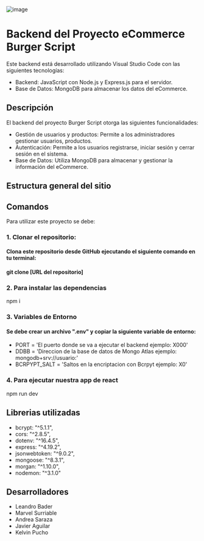 ![image](https://github.com/grupo3rolling/Backend-BurgerScript/assets/148919690/bc68ef2b-2694-4700-8d85-e247bb63bda6)

# Backend del Proyecto eCommerce Burger Script

Este backend está desarrollado utilizando Visual Studio Code con las siguientes tecnologías:
- Backend: JavaScript con Node.js y Express.js para el servidor.
- Base de Datos: MongoDB para almacenar los datos del eCommerce.

## Descripción
El backend del proyecto Burger Script otorga las siguientes funcionalidades:
- Gestión de usuarios y productos: Permite a los administradores gestionar usuarios, productos.
- Autenticación: Permite a los usuarios registrarse, iniciar sesión y cerrar sesión en el sistema.
- Base de Datos: Utiliza MongoDB para almacenar y gestionar la información del eCommerce.

## Estructura general del sitio

## Comandos
Para utilizar este proyecto se debe:

### 1. Clonar el repositorio:
#### Clona este repositorio desde GitHub ejecutando el siguiente comando en tu terminal:
#### git clone [URL del repositorio]

### 2. Para instalar las dependencias
npm i

### 3. Variables de Entorno
#### Se debe crear un archivo ".env" y copiar la siguiente variable de entorno:
- PORT = 'El puerto donde se va a ejecutar el backend ejemplo: X000'
- DDBB = 'Direccion de la base de datos de Mongo Atlas ejemplo: mongodb+srv://usuario:'
- BCRPYPT_SALT = 'Saltos en la encriptacion con Bcrpyt ejemplo: X0'

### 4. Para ejecutar nuestra app de react
npm run dev

## Librerias utilizadas
- bcrypt: "^5.1.1",
- cors: "^2.8.5",
- dotenv: "^16.4.5",
- express: "^4.19.2",
- jsonwebtoken: "^9.0.2",
- mongoose: "^8.3.1",
- morgan: "^1.10.0",
- nodemon: "^3.1.0"

## Desarrolladores
- Leandro Bader
- Marvel Surriable
- Andrea Saraza
- Javier Aguilar
- Kelvin Pucho 
